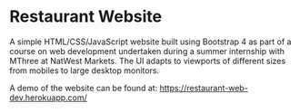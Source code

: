 # Restaurant Website

A simple HTML/CSS/JavaScript website built using Bootstrap 4 as part of a course on web development undertaken during a summer internship with MThree at NatWest Markets. The UI adapts to viewports of different sizes from mobiles to large desktop monitors. 

A demo of the website can be found at: https://restaurant-web-dev.herokuapp.com/